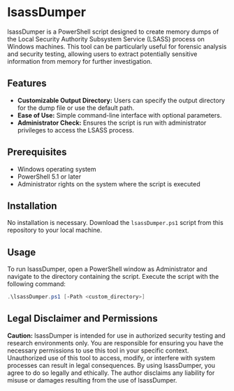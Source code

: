 # lsassDumper

lsassDumper is a PowerShell script designed to create memory dumps of the Local Security Authority Subsystem Service (LSASS) process on Windows machines. This tool can be particularly useful for forensic analysis and security testing, allowing users to extract potentially sensitive information from memory for further investigation.

## Features

- **Customizable Output Directory:** Users can specify the output directory for the dump file or use the default path.
- **Ease of Use:** Simple command-line interface with optional parameters.
- **Administrator Check:** Ensures the script is run with administrator privileges to access the LSASS process.

## Prerequisites

- Windows operating system
- PowerShell 5.1 or later
- Administrator rights on the system where the script is executed

## Installation

No installation is necessary. Download the `lsassDumper.ps1` script from this repository to your local machine.

## Usage

To run lsassDumper, open a PowerShell window as Administrator and navigate to the directory containing the script. Execute the script with the following command:

```powershell
.\lsassDumper.ps1 [-Path <custom_directory>]
```

## Legal Disclaimer and Permissions

**Caution:** lsassDumper is intended for use in authorized security testing and research environments only. You are responsible for ensuring you have the necessary permissions to use this tool in your specific context. Unauthorized use of this tool to access, modify, or interfere with system processes can result in legal consequences. By using lsassDumper, you agree to do so legally and ethically. The author disclaims any liability for misuse or damages resulting from the use of lsassDumper.
